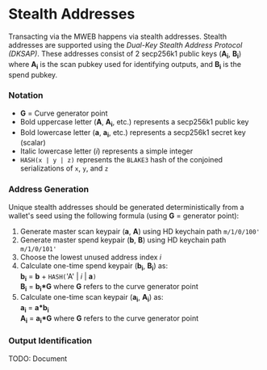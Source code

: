# Stealth Addresses

Transacting via the MWEB happens via stealth addresses. Stealth addresses are supported using the *Dual-Key Stealth Address Protocol (DKSAP)*.
These addresses consist of 2 secp256k1 public keys (**A<sub>i</sub>**, **B<sub>i</sub>**) where **A<sub>i</sub>** is the scan pubkey used for identifying outputs, and **B<sub>i</sub>** is the spend pubkey.

### Notation
* **G** = Curve generator point
* Bold uppercase letter (**A**, **A<sub>i</sub>**, etc.) represents a secp256k1 public key
* Bold lowercase letter (**a**, **a<sub>i</sub>**, etc.) represents a secp256k1 secret key (scalar)
* Italic lowercase letter (*i*) represents a simple integer
* `HASH(x | y | z)` represents the `BLAKE3` hash of the conjoined serializations of `x`, `y`, and `z`

### Address Generation

Unique stealth addresses should be generated deterministically from a wallet's seed using the following formula (using **G** = generator point):

1. Generate master scan keypair (**a**, **A**) using HD keychain path `m/1/0/100'`
2. Generate master spend keypair (**b**, **B**) using HD keychain path `m/1/0/101'`
3. Choose the lowest unused address index *i*
4. Calculate one-time spend keypair (**b<sub>i</sub>**, **B<sub>i</sub>**) as:<br/>
    **b<sub>i</sub>** = **b** + `HASH(`'A' | *i* | **a**`)`<br/>
    **B<sub>i</sub>** = **b<sub>i</sub>\*G** where **G** refers to the curve generator point
5. Calculate one-time scan keypair (**a<sub>i</sub>**, **A<sub>i</sub>**) as:<br/>
    **a<sub>i</sub>** = **a\*b<sub>i</sub>**<br/>
    **A<sub>i</sub>** = **a<sub>i</sub>\*G** where **G** refers to the curve generator point

### Output Identification

TODO: Document